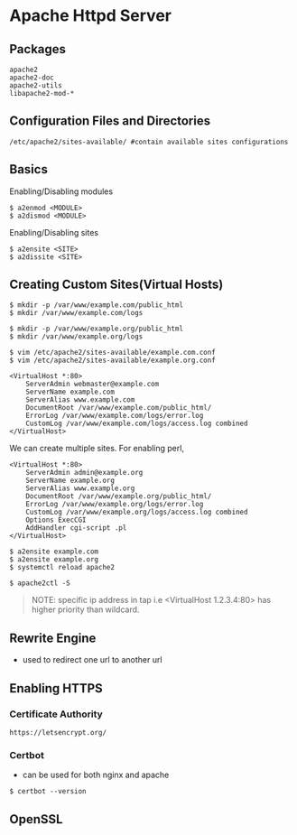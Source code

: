 # Apache Httpd Server

## Packages
```
apache2
apache2-doc
apache2-utils
libapache2-mod-*
```

## Configuration Files and Directories
```
/etc/apache2/sites-available/ #contain available sites configurations
```

## Basics
Enabling/Disabling modules
```
$ a2enmod <MODULE>
$ a2dismod <MODULE>
```
Enabling/Disabling sites
```
$ a2ensite <SITE>
$ a2dissite <SITE>
```

## Creating Custom Sites(Virtual Hosts)

```
$ mkdir -p /var/www/example.com/public_html
$ mkdir /var/www/example.com/logs

$ mkdir -p /var/www/example.org/public_html
$ mkdir /var/www/example.org/logs
```

```
$ vim /etc/apache2/sites-available/example.com.conf
$ vim /etc/apache2/sites-available/example.org.conf
```

```
<VirtualHost *:80>
	ServerAdmin webmaster@example.com
	ServerName example.com
	ServerAlias www.example.com
	DocumentRoot /var/www/example.com/public_html/
	ErrorLog /var/www/example.com/logs/error.log
	CustomLog /var/www/example.com/logs/access.log combined
</VirtualHost>
```
We can create multiple sites. For enabling perl,
```
<VirtualHost *:80>
	ServerAdmin admin@example.org
	ServerName example.org
	ServerAlias www.example.org
	DocumentRoot /var/www/example.org/public_html/
	ErrorLog /var/www/example.org/logs/error.log
	CustomLog /var/www/example.org/logs/access.log combined
	Options ExecCGI
	AddHandler cgi-script .pl
</VirtualHost>
```

```
$ a2ensite example.com
$ a2ensite example.org
$ systemctl reload apache2
```

```
$ apache2ctl -S
```

> NOTE: specific ip address in <VirtualHost> tap i.e <VirtualHost 1.2.3.4:80> has higher priority than wildcard.

## Rewrite Engine

- used to redirect one url to another url






## Enabling HTTPS

### Certificate Authority 

`https://letsencrypt.org/`

### Certbot

- can be used for both nginx and apache

```
$ certbot --version
```


## OpenSSL













